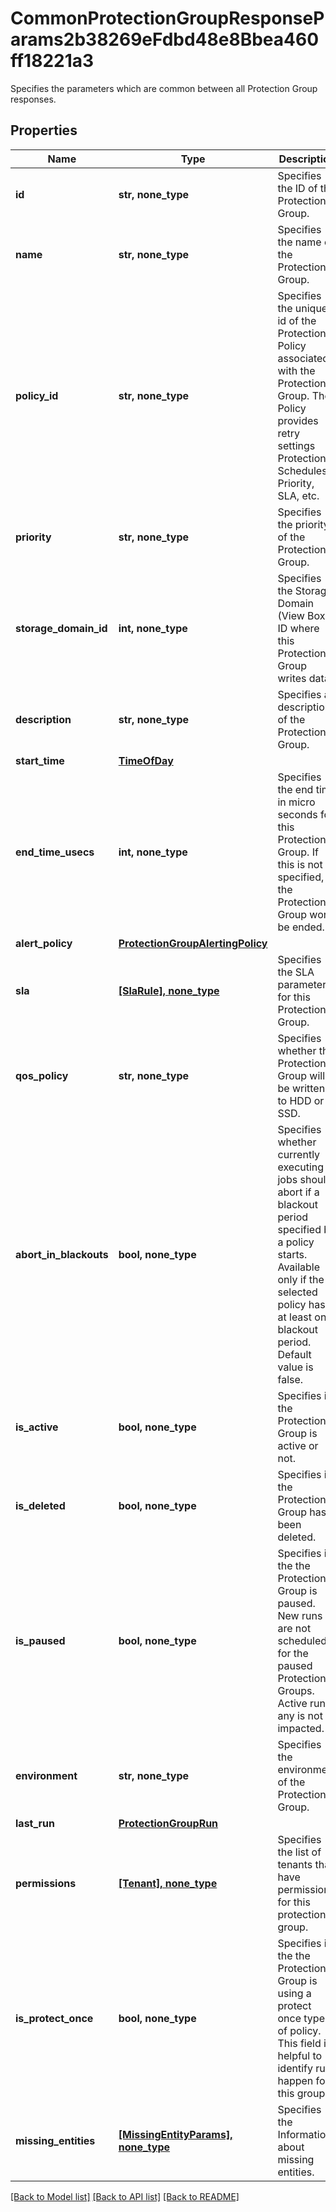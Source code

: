 # CommonProtectionGroupResponseParams2b38269eFdbd48e8Bbea460ff18221a3

Specifies the parameters which are common between all Protection Group responses.

## Properties
Name | Type | Description | Notes
------------ | ------------- | ------------- | -------------
**id** | **str, none_type** | Specifies the ID of the Protection Group. | [optional] 
**name** | **str, none_type** | Specifies the name of the Protection Group. | [optional] 
**policy_id** | **str, none_type** | Specifies the unique id of the Protection Policy associated with the Protection Group. The Policy provides retry settings Protection Schedules, Priority, SLA, etc. | [optional] 
**priority** | **str, none_type** | Specifies the priority of the Protection Group. | [optional] 
**storage_domain_id** | **int, none_type** | Specifies the Storage Domain (View Box) ID where this Protection Group writes data. | [optional] 
**description** | **str, none_type** | Specifies a description of the Protection Group. | [optional] 
**start_time** | [**TimeOfDay**](TimeOfDay.md) |  | [optional] 
**end_time_usecs** | **int, none_type** | Specifies the end time in micro seconds for this Protection Group. If this is not specified, the Protection Group won&#39;t be ended. | [optional] 
**alert_policy** | [**ProtectionGroupAlertingPolicy**](ProtectionGroupAlertingPolicy.md) |  | [optional] 
**sla** | [**[SlaRule], none_type**](SlaRule.md) | Specifies the SLA parameters for this Protection Group. | [optional] 
**qos_policy** | **str, none_type** | Specifies whether the Protection Group will be written to HDD or SSD. | [optional] 
**abort_in_blackouts** | **bool, none_type** | Specifies whether currently executing jobs should abort if a blackout period specified by a policy starts. Available only if the selected policy has at least one blackout period. Default value is false. | [optional] 
**is_active** | **bool, none_type** | Specifies if the Protection Group is active or not. | [optional] 
**is_deleted** | **bool, none_type** | Specifies if the Protection Group has been deleted. | [optional] 
**is_paused** | **bool, none_type** | Specifies if the the Protection Group is paused. New runs are not scheduled for the paused Protection Groups. Active run if any is not impacted. | [optional] 
**environment** | **str, none_type** | Specifies the environment of the Protection Group. | [optional] 
**last_run** | [**ProtectionGroupRun**](ProtectionGroupRun.md) |  | [optional] 
**permissions** | [**[Tenant], none_type**](Tenant.md) | Specifies the list of tenants that have permissions for this protection group. | [optional] 
**is_protect_once** | **bool, none_type** | Specifies if the the Protection Group is using a protect once type of policy. This field is helpful to identify run happen for this group. | [optional] 
**missing_entities** | [**[MissingEntityParams], none_type**](MissingEntityParams.md) | Specifies the Information about missing entities. | [optional] 

[[Back to Model list]](../README.md#documentation-for-models) [[Back to API list]](../README.md#documentation-for-api-endpoints) [[Back to README]](../README.md)


